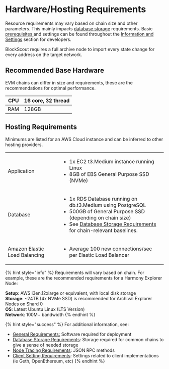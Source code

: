 # Hardware/Hosting Requirements

Resource requirements may vary based on chain size and other parameters. This mainly impacts [database storage](../for-developers/information-and-settings/database-storage-requirements.md) requirements. Basic [prerequisites ](../for-developers/information-and-settings/requirements.md)and settings can be found throughout the [Information and Settings](../for-developers/information-and-settings/) section for developers.

BlockScout requires a full archive node to import every state change for every address on the target network.

## Recommended Base Hardware

EVM chains can differ in size and requirements, these are the recommendations for optimal performance.

| CPU | 16 core, 32 thread |
| --- | ------------------ |
| RAM | 128GB              |

## Hosting Requirements

Minimums are listed for an AWS Cloud instance and can be inferred to other hosting providers.

|                               |                                                                                                                                                                                                                                                                                                               |
| ----------------------------- | ------------------------------------------------------------------------------------------------------------------------------------------------------------------------------------------------------------------------------------------------------------------------------------------------------------- |
| Application                   | <ul><li>1x EC2 t3.Medium instance running Linux</li><li>8GB of EBS General Purpose SSD (NVMe)</li></ul>                                                                                                                                                                                                       |
| Database                      | <ul><li>1x RDS Database running on db.t3.Medium using PostgreSQL</li><li> 500GB of General Purpose SSD (depending on chain size) </li><li>See <a href="../for-developers/information-and-settings/database-storage-requirements.md">Database Storage Requirements</a> for chain-relevant baselines.</li></ul> |
| Amazon Elastic Load Balancing | <ul><li>Average 100 <strong></strong> new connections/sec per Elastic Load Balancer</li></ul>                                                                                                                                                                                                                 |

{% hint style="info" %}
Requirements will vary based on chain. For example, these are the recommended requirements for a Harmony Explorer Node:

**Setup**: AWS i3en.12xlarge or equivalent, with local disk storage\
**Storage**: \~24TB (4x NVMe SSD) is recommended for Archival Explorer Nodes on Shard 0\
**OS**: Latest Ubuntu Linux (LTS Version)\
**Network**: 100M+ bandwidth
{% endhint %}

{% hint style="success" %}
For additional information, see:

* [General Requirements:](../for-developers/information-and-settings/requirements.md) Software required for deployment
* [Database Storage Requirements](../for-developers/information-and-settings/database-storage-requirements.md): Storage required for common chains to give a sense of needed storage
* [Node Tracing Requirements](../for-developers/information-and-settings/node-tracing-json-rpc-requirements.md): JSON RPC methods&#x20;
* [Client Setting Requirements](../for-developers/information-and-settings/client-settings.md): Settings related to client implementations (ie Geth, OpenEthereum, etc)
{% endhint %}



